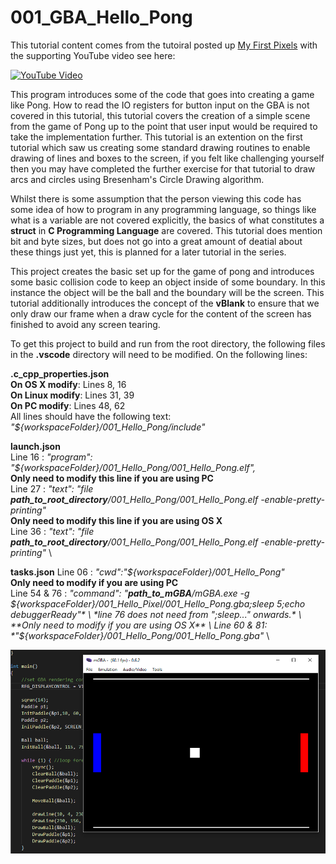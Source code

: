 # 001_GBA_Hello_Pong

This tutorial content comes from the tutoiral posted up [My First Pixels](https://jamiedstewart.github.io/gba%20dev/2019/02/16/GBA-Dev-My-First-Pixels.html) with the supporting YouTube video see here:

[![YouTube Video](https://img.youtube.com/vi/RDehQfeNNNs/0.jpg)](https://www.youtube.com/embed/RDehQfeNNNs)

This program introduces some of the code that goes into creating a game like Pong. How to read the IO registers for button input on the GBA is not covered in this tutorial, this tutorial covers the creation of a simple scene from the game of Pong up to the point that user input would be required to take the implementation further. This tutorial is an extention on the first tutorial which saw us creating some standard drawing routines to enable drawing of lines and boxes to the screen, if you felt like challenging yourself then you may have completed the further exercise for that tutorial to draw arcs and circles using Bresenham's Circle Drawing algorithm.

Whilst there is some assumption that the person viewing this code has some idea of how to program in any programming language, so things like what is a variable are not covered explicitly, the basics of what constitutes a **struct** in **C Programming Language** are covered. This tutorial does mention bit and byte sizes, but does not go into a great amount of deatial about these things just yet, this is planned for a later tutorial in the series.

This project creates the basic set up for the game of pong and introduces some basic collision code to keep an object inside of some boundary. In this instance the object will be the ball and the boundary will be the screen. This tutorial additionally introduces the concept of the **vBlank** to ensure that we only draw our frame when a draw cycle for the content of the screen has finished to avoid any screen tearing.  

To get this project to build and run from the root directory, the following files in the **.vscode** directory will need to be modified. On the following lines:

**.c_cpp_properties.json**\
**On OS X modify**: Lines 8, 16\
**On Linux modify**: Lines 31, 39\
**On PC modify**: Lines 48, 62\
All lines should have the following text:  *"${workspaceFolder}/001_Hello_Pong/include"*  

**launch.json**  
Line 16 : *"program": "${workspaceFolder}/001_Hello_Pong/001_Hello_Pong.elf",* \
**Only need to modify this line if you are using PC** \
Line 27 : *"text": "file **path_to_root_directory**/001_Hello_Pong/001_Hello_Pong.elf -enable-pretty-printing"* \
**Only need to modify this line if you are using OS X** \
Line 36 : *"text": "file **path_to_root_directory**/001_Hello_Pong/001_Hello_Pong.elf -enable-pretty-printing"* \

**tasks.json**
Line 06 : *"cwd":"${workspaceFolder}/001_Hello_Pong"* \
 **Only need to modify if you are using PC** \
Line 54 & 76 : *"command": "**path_to_mGBA**/mGBA.exe -g ${workspaceFolder}/001_Hello_Pixel/001_Hello_Pong.gba;sleep 5;echo debuggerReady"* \
*line 76 does not need from ";sleep..." onwards.* \
**Only need to modify if you are using OS X** \
Line 60 & 81: *"${workspaceFolder}/001_Hello_Pong/001_Hello_Pong.gba"* \

![Look It Works](./images/screenshot.PNG)
